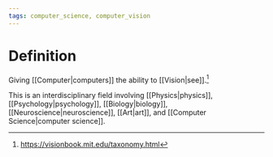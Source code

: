 ```yaml
---
tags: computer_science, computer_vision
---
```


# Definition

Giving [[Computer|computers]] the ability to [[Vision|see]].[^1]

This is an interdisciplinary field involving [[Physics|physics]], [[Psychology|psychology]], [[Biology|biology]], [[Neuroscience|neuroscience]], [[Art|art]], and [[Computer Science|computer science]].

[^1]: https://visionbook.mit.edu/taxonomy.html